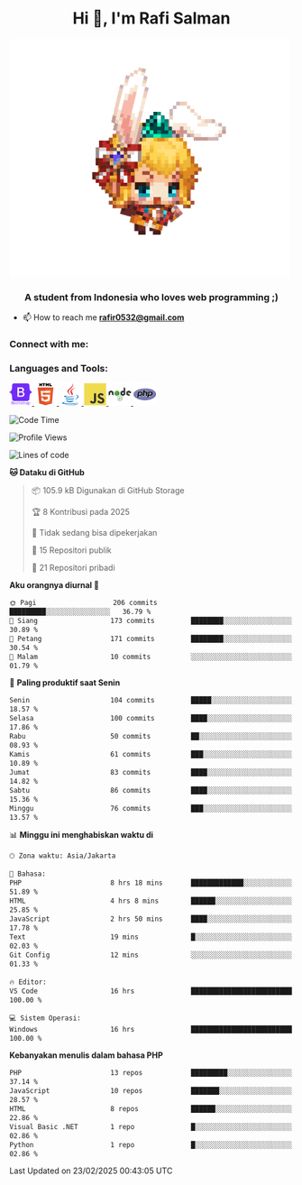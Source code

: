 <h1 align="center">Hi 👋, I'm Rafi Salman</h1>
<img src="img/lp.gif" /> 
<h3 align="center">A student from Indonesia who loves web programming ;)</h3>

- 📫 How to reach me **rafir0532@gmail.com**

<h3 align="left">Connect with me:</h3>
<p align="left">
</p>

<h3 align="left">Languages and Tools:</h3>
<p align="left"> <a href="https://getbootstrap.com" target="_blank" rel="noreferrer"> <img src="https://raw.githubusercontent.com/devicons/devicon/master/icons/bootstrap/bootstrap-plain-wordmark.svg" alt="bootstrap" width="40" height="40"/> </a> <a href="https://www.w3.org/html/" target="_blank" rel="noreferrer"> <img src="https://raw.githubusercontent.com/devicons/devicon/master/icons/html5/html5-original-wordmark.svg" alt="html5" width="40" height="40"/> </a> <a href="https://www.java.com" target="_blank" rel="noreferrer"> <img src="https://raw.githubusercontent.com/devicons/devicon/master/icons/java/java-original.svg" alt="java" width="40" height="40"/> </a> <a href="https://developer.mozilla.org/en-US/docs/Web/JavaScript" target="_blank" rel="noreferrer"> <img src="https://raw.githubusercontent.com/devicons/devicon/master/icons/javascript/javascript-original.svg" alt="javascript" width="40" height="40"/> </a> <a href="https://nodejs.org" target="_blank" rel="noreferrer"> <img src="https://raw.githubusercontent.com/devicons/devicon/master/icons/nodejs/nodejs-original-wordmark.svg" alt="nodejs" width="40" height="40"/> </a> <a href="https://www.php.net" target="_blank" rel="noreferrer"> <img src="https://raw.githubusercontent.com/devicons/devicon/master/icons/php/php-original.svg" alt="php" width="40" height="40"/> </a> </p>

<!--START_SECTION:waka-->
![Code Time](http://img.shields.io/badge/Code%20Time-340%20hrs%2047%20mins-blue)

![Profile Views](http://img.shields.io/badge/Profil%20dilihat-1-blue)

![Lines of code](https://img.shields.io/badge/Sejak%20Hello%20World%20aku%20telah%20menulis-1.7%20million%20baris%20kode-blue)

**🐱 Dataku di GitHub** 

> 📦 105.9 kB Digunakan di GitHub Storage 
 > 
> 🏆 8 Kontribusi pada 2025
 > 
> 🚫 Tidak sedang bisa dipekerjakan
 > 
> 📜 15 Repositori publik 
 > 
> 🔑 21 Repositori pribadi 
 > 
**Aku orangnya diurnal 🐤** 

```text
🌞 Pagi                   206 commits         █████████░░░░░░░░░░░░░░░░   36.79 % 
🌆 Siang                  173 commits         ████████░░░░░░░░░░░░░░░░░   30.89 % 
🌃 Petang                 171 commits         ████████░░░░░░░░░░░░░░░░░   30.54 % 
🌙 Malam                  10 commits          ░░░░░░░░░░░░░░░░░░░░░░░░░   01.79 % 
```
📅 **Paling produktif saat Senin** 

```text
Senin                    104 commits         █████░░░░░░░░░░░░░░░░░░░░   18.57 % 
Selasa                   100 commits         ████░░░░░░░░░░░░░░░░░░░░░   17.86 % 
Rabu                     50 commits          ██░░░░░░░░░░░░░░░░░░░░░░░   08.93 % 
Kamis                    61 commits          ███░░░░░░░░░░░░░░░░░░░░░░   10.89 % 
Jumat                    83 commits          ████░░░░░░░░░░░░░░░░░░░░░   14.82 % 
Sabtu                    86 commits          ████░░░░░░░░░░░░░░░░░░░░░   15.36 % 
Minggu                   76 commits          ███░░░░░░░░░░░░░░░░░░░░░░   13.57 % 
```


📊 **Minggu ini menghabiskan waktu di** 

```text
🕑︎ Zona waktu: Asia/Jakarta

💬 Bahasa: 
PHP                      8 hrs 18 mins       █████████████░░░░░░░░░░░░   51.89 % 
HTML                     4 hrs 8 mins        ██████░░░░░░░░░░░░░░░░░░░   25.85 % 
JavaScript               2 hrs 50 mins       ████░░░░░░░░░░░░░░░░░░░░░   17.78 % 
Text                     19 mins             █░░░░░░░░░░░░░░░░░░░░░░░░   02.03 % 
Git Config               12 mins             ░░░░░░░░░░░░░░░░░░░░░░░░░   01.33 % 

🔥 Editor: 
VS Code                  16 hrs              █████████████████████████   100.00 % 

💻 Sistem Operasi: 
Windows                  16 hrs              █████████████████████████   100.00 % 
```

**Kebanyakan menulis dalam bahasa PHP** 

```text
PHP                      13 repos            █████████░░░░░░░░░░░░░░░░   37.14 % 
JavaScript               10 repos            ███████░░░░░░░░░░░░░░░░░░   28.57 % 
HTML                     8 repos             ██████░░░░░░░░░░░░░░░░░░░   22.86 % 
Visual Basic .NET        1 repo              █░░░░░░░░░░░░░░░░░░░░░░░░   02.86 % 
Python                   1 repo              █░░░░░░░░░░░░░░░░░░░░░░░░   02.86 % 
```




 Last Updated on 23/02/2025 00:43:05 UTC
<!--END_SECTION:waka-->
